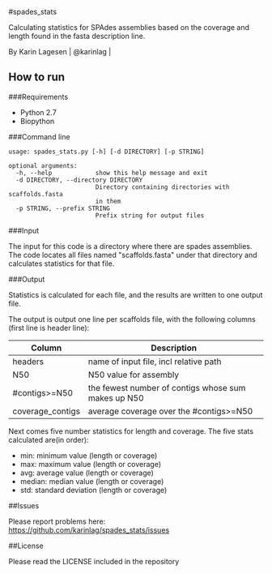 #spades_stats

Calculating statistics for SPAdes assemblies based on the
coverage and length found in the fasta description line.

By Karin Lagesen | @karinlag |

## How to run

###Requirements

- Python 2.7
- Biopython

###Command line

```
usage: spades_stats.py [-h] [-d DIRECTORY] [-p STRING]

optional arguments:
  -h, --help            show this help message and exit
  -d DIRECTORY, --directory DIRECTORY
                        Directory containing directories with scaffolds.fasta
                        in them
  -p STRING, --prefix STRING
                        Prefix string for output files

```

###Input

The input for this code is a directory where there are
spades assemblies. The code locates all files named
"scaffolds.fasta" under that directory and calculates 
statistics for that file.

###Output

Statistics is calculated for each file, and the results
are written to one output file. 

The output is output one line per scaffolds file, with
the following columns (first line is header line):

|Column           | Description 
|-----------------|------------ 
|headers          | name of input file, incl relative path
|N50              | N50 value for assembly
|\#contigs>=N50   | the fewest number of contigs whose sum makes up N50
|coverage_contigs | average coverage over the #contigs>=N50


Next comes five number statistics for length and coverage.
The five stats calculated are(in order):

- min: minimum value (length or coverage)
- max: maximum value (length or coverage)
- avg: average value (length or coverage)
- median: median value (length or coverage)
- std: standard deviation (length or coverage)

##Issues

Please report problems here: https://github.com/karinlag/spades_stats/issues

##License

Please read the LICENSE included in the repository


